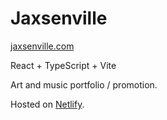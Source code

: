 # Jaxsenville
[jaxsenville.com](https://jaxsenville.com/)

React + TypeScript + Vite

Art and music portfolio / promotion.

Hosted on [Netlify](https://www.netlify.com/).